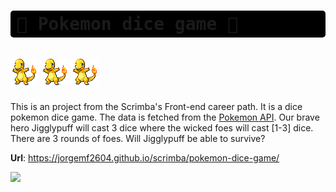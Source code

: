 # <div style="background-color: black; padding: 5px 10px; border-radius: 5px; font-family: monospace"> 🎲 Pokemon dice game 🎲 </div><br/>  ![](./images/charmander_shiny.gif) ![](./images/charmander_shiny.gif) ![](./images/charmander_shiny.gif)

This is an project from the Scrimba's Front-end career path. It is a dice pokemon dice game. The data is fetched from the [Pokemon API](https://pokeapi.co/). Our brave hero Jigglypuff will cast 3 dice where the wicked foes will cast [1-3] dice. There are 3 rounds of foes. Will Jigglypuff be able to survive?

**Url**: https://jorgemf2604.github.io/scrimba/pokemon-dice-game/  

![](./images/pokemon.gif)  

